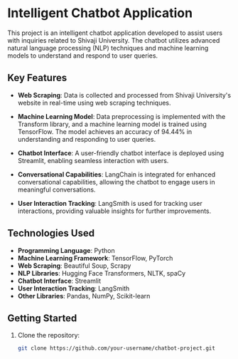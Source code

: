 # Intelligent Chatbot Application

This project is an intelligent chatbot application developed to assist users with inquiries related to Shivaji University. The chatbot utilizes advanced natural language processing (NLP) techniques and machine learning models to understand and respond to user queries.

## Key Features

- **Web Scraping**: Data is collected and processed from Shivaji University's website in real-time using web scraping techniques.
  
- **Machine Learning Model**: Data preprocessing is implemented with the Transform library, and a machine learning model is trained using TensorFlow. The model achieves an accuracy of 94.44% in understanding and responding to user queries.
  
- **Chatbot Interface**: A user-friendly chatbot interface is deployed using Streamlit, enabling seamless interaction with users.
  
- **Conversational Capabilities**: LangChain is integrated for enhanced conversational capabilities, allowing the chatbot to engage users in meaningful conversations.
  
- **User Interaction Tracking**: LangSmith is used for tracking user interactions, providing valuable insights for further improvements.

## Technologies Used

- **Programming Language**: Python
- **Machine Learning Framework**: TensorFlow, PyTorch
- **Web Scraping**: Beautiful Soup, Scrapy
- **NLP Libraries**: Hugging Face Transformers, NLTK, spaCy
- **Chatbot Interface**: Streamlit
- **User Interaction Tracking**: LangSmith
- **Other Libraries**: Pandas, NumPy, Scikit-learn

## Getting Started

1. Clone the repository:

   ```bash
   git clone https://github.com/your-username/chatbot-project.git
